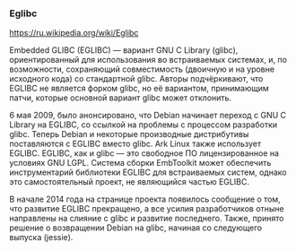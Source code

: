 ### Eglibc

https://ru.wikipedia.org/wiki/Eglibc

Embedded GLIBC (EGLIBC) — вариант GNU C Library (glibc), ориентированный для использования во встраиваемых системах, и, по возможности, сохраняющий совместимость (двоичную и на уровне исходного кода) со стандартной glibc. Авторы подчёркивают, что EGLIBC не является форком glibc, но её вариантом, принимающим патчи, которые основной вариант glibc может отклонить.

6 мая 2009, было анонсировано, что Debian начинает переход с GNU C Library на EGLIBC, со ссылкой на проблемы с процессом разработки glibc. Теперь Debian и некоторые производные дистрибутивы поставляются с EGLIBC вместо glibc. Ark Linux также использует EGLIBC. EGLIBC, как и glibc — это свободное ПО лицензированное на условиях GNU LGPL. Система сборки EmbToolkit может обеспечить инструментарий библиотеки EGLIBC для встраиваемых систем, однако это самостоятельный проект, не являющийся частью EGLIBC.

В начале 2014 года на странице проекта появилось сообщение о том, что развитие EGLIBC прекращено, а все усилия разработчиков отныне направлены на слияние с glibc и развитие последнего. Также, принято решение о возвращении Debian на glibc, начиная со следующего выпуска (jessie).

